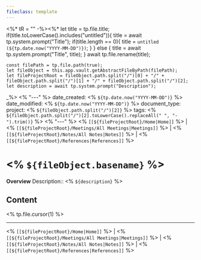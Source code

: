 ```yaml
---
fileclass: template
---
```

<%* tR = "" -%><%*
	let title = tp.file.title;
	if(title.toLowerCase().includes("untitled")){
		title = await tp.system.prompt("Title");
		if(title.length == 0){
			title = `untitled (${tp.date.now("YYYY-MM-DD")})`;
		}
	} else {
		title = await tp.system.prompt("Title", title);
	}
	await tp.file.rename(title);
 
	const filePath = tp.file.path(true);
	let fileObject = this.app.vault.getAbstractFileByPath(filePath);
	let fileProjectRoot = fileObject.path.split("/")[0] + "/" + fileObject.path.split("/")[1] + "/" + fileObject.path.split("/")[2];
	let description = await tp.system.prompt("Description");
	
_%>
<% "---" %>
date_created: <% `${tp.date.now("YYYY-MM-DD")}` %>
date_modified: <% `${tp.date.now("YYYY-MM-DD")}` %>
document_type: 
project: <% `${fileObject.path.split("/")[2]}` %>
tags: <% `${fileObject.path.split("/")[2].toLowerCase().replaceAll(" ", "-").trim()}` %>
<% "---" %>
<% `[[${fileProjectRoot}/Home|Home]]` %> | <% `[[${fileProjectRoot}/Meetings/All Meetings|Meetings]]` %> | <% `[[${fileProjectRoot}/Notes/All Notes|Notes]]` %> | <% `[[${fileProjectRoot}/References|References]]` %>
# <% `${fileObject.basename}` %>
**Overview**
Description:: <% `${description}` %>

## Content
<% tp.file.cursor(1) %>




---
<% `[[${fileProjectRoot}/Home|Home]]` %> | <% `[[${fileProjectRoot}/Meetings/All Meetings|Meetings]]` %> | <% `[[${fileProjectRoot}/Notes/All Notes|Notes]]` %> | <% `[[${fileProjectRoot}/References|References]]` %>